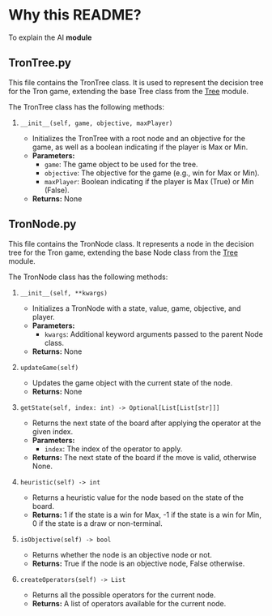 # Why this README?

To explain the AI **module**

## TronTree.py

This file contains the TronTree class. It is used to represent the decision tree for the Tron game, extending the base Tree class from the [Tree](../Tree/README.md) module.

The TronTree class has the following methods:

1. `__init__(self, game, objective, maxPlayer)`

   - Initializes the TronTree with a root node and an objective for the game, as well as a boolean indicating if the player is Max or Min.
   - **Parameters:**
     - `game`: The game object to be used for the tree.
     - `objective`: The objective for the game (e.g., win for Max or Min).
     - `maxPlayer`: Boolean indicating if the player is Max (True) or Min (False).
   - **Returns:** None

## TronNode.py

This file contains the TronNode class. It represents a node in the decision tree for the Tron game, extending the base Node class from the [Tree](../Tree/README.md) module.

The TronNode class has the following methods:

1. `__init__(self, **kwargs)`

   - Initializes a TronNode with a state, value, game, objective, and player.
   - **Parameters:**
     - `kwargs`: Additional keyword arguments passed to the parent Node class.
   - **Returns:** None

2. `updateGame(self)`

   - Updates the game object with the current state of the node.
   - **Returns:** None

3. `getState(self, index: int) -> Optional[List[List[str]]]`

   - Returns the next state of the board after applying the operator at the given index.
   - **Parameters:**
     - `index`: The index of the operator to apply.
   - **Returns:** The next state of the board if the move is valid, otherwise None.

4. `heuristic(self) -> int`

   - Returns a heuristic value for the node based on the state of the board.
   - **Returns:** 1 if the state is a win for Max, -1 if the state is a win for Min, 0 if the state is a draw or non-terminal.

5. `isObjective(self) -> bool`

   - Returns whether the node is an objective node or not.
   - **Returns:** True if the node is an objective node, False otherwise.

6. `createOperators(self) -> List`

   - Returns all the possible operators for the current node.
   - **Returns:** A list of operators available for the current node.
